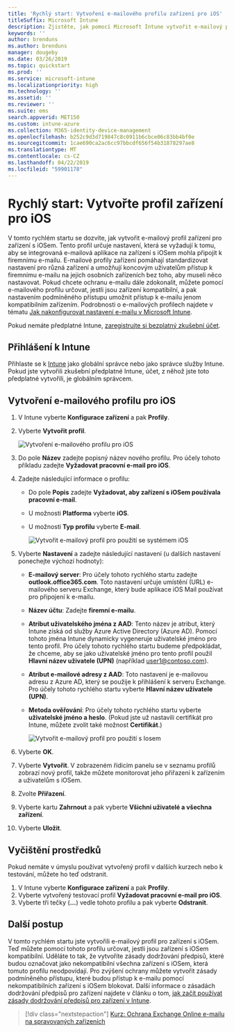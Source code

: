 ```yaml
---
title: 'Rychlý start: Vytvoření e-mailového profilu zařízení pro iOS'
titleSuffix: Microsoft Intune
description: Zjistěte, jak pomocí Microsoft Intune vytvořit e-mailový profil zařízení, aby se zařízení s iOSem mohla bezpečně připojovat k firemnímu e-mailu.
keywords: ''
author: brenduns
ms.author: brenduns
manager: dougeby
ms.date: 03/26/2019
ms.topic: quickstart
ms.prod: ''
ms.service: microsoft-intune
ms.localizationpriority: high
ms.technology: ''
ms.assetid: ''
ms.reviewer: ''
ms.suite: ems
search.appverid: MET150
ms.custom: intune-azure
ms.collection: M365-identity-device-management
ms.openlocfilehash: b252c9d3d719847c8c0911b6cbce06c83bb4bf0e
ms.sourcegitcommit: 1cae690ca2ac6cc97bbcdf656f54b31878297ae8
ms.translationtype: MT
ms.contentlocale: cs-CZ
ms.lasthandoff: 04/22/2019
ms.locfileid: "59901178"
---
```

# <a name="quickstart-create-an-email-device-profile-for-ios"></a>Rychlý start: Vytvořte profil zařízení pro iOS

V tomto rychlém startu se dozvíte, jak vytvořit e-mailový profil zařízení pro zařízení s iOSem. Tento profil určuje nastavení, která se vyžadují k tomu, aby se integrovaná e-mailová aplikace na zařízení s iOSem mohla připojit k firemnímu e-mailu. E-mailové profily zařízení pomáhají standardizovat nastavení pro různá zařízení a umožňují koncovým uživatelům přístup k firemnímu e-mailu na jejich osobních zařízeních bez toho, aby museli něco nastavovat. Pokud chcete ochranu e-mailu dále zdokonalit, můžete pomocí e-mailového profilu určovat, jestli jsou zařízení kompatibilní, a pak nastavením podmíněného přístupu umožnit přístup k e-mailu jenom kompatibilním zařízením. Podrobnosti o e-mailových profilech najdete v tématu [Jak nakonfigurovat nastavení e-mailu v Microsoft Intune](email-settings-configure.md).

Pokud nemáte předplatné Intune, [zaregistrujte si bezplatný zkušební účet](free-trial-sign-up.md).

## <a name="sign-in-to-intune"></a>Přihlášení k Intune

Přihlaste se k [Intune](https://aka.ms/intuneportal) jako globální správce nebo jako správce služby Intune. Pokud jste vytvořili zkušební předplatné Intune, účet, z něhož jste toto předplatné vytvořili, je globálním správcem.

## <a name="create-an-ios-email-profile"></a>Vytvoření e-mailového profilu pro iOS
1. V Intune vyberte **Konfigurace zařízení** a pak **Profily**.
2. Vyberte **Vytvořit profil**.
   
   ![Vytvoření e-mailového profilu pro iOS](media/quickstart-email-profile/ios-create-profile.png)

3. Do pole **Název** zadejte popisný název nového profilu. Pro účely tohoto příkladu zadejte **Vyžadovat pracovní e-mail pro iOS**.
4. Zadejte následující informace o profilu:
   - Do pole **Popis** zadejte **Vyžadovat, aby zařízení s iOSem používala pracovní e-mail**.
   - U možnosti **Platforma** vyberte **iOS**.
   - U možnosti **Typ profilu** vyberte **E-mail**.
    
     ![Vytvořit e-mailový profil pro použití se systémem iOS](media/quickstart-email-profile/ios-email-profile-name.png)

5. Vyberte **Nastavení** a zadejte následující nastavení (u dalších nastavení ponechejte výchozí hodnoty):
   - **E-mailový server**: Pro účely tohoto rychlého startu zadejte **outlook.office365.com**. Toto nastavení určuje umístění (URL) e-mailového serveru Exchange, který bude aplikace iOS Mail používat pro připojení k e-mailu.
   - **Název účtu**: Zadejte **firemní e-mailu**.
   - **Atribut uživatelského jména z AAD**: Tento název je atribut, který Intune získá od služby Azure Active Directory (Azure AD). Pomocí tohoto jména Intune dynamicky vygeneruje uživatelské jméno pro tento profil. Pro účely tohoto rychlého startu budeme předpokládat, že chceme, aby se jako uživatelské jméno pro tento profil použil **Hlavní název uživatele (UPN)** (například user1@contoso.com).
   - **Atribut e-mailové adresy z AAD**: Toto nastavení je e-mailovou adresu z Azure AD, který se použije k přihlášení k serveru Exchange. Pro účely tohoto rychlého startu vyberte **Hlavní název uživatele (UPN)**.
   - **Metoda ověřování**: Pro účely tohoto rychlého startu vyberte **uživatelské jméno a heslo**. (Pokud jste už nastavili certifikát pro Intune, můžete zvolit také možnost **Certifikát**.)
    
     ![Vytvořit e-mailový profil pro použití s Iosem](media/quickstart-email-profile/ios-email-profile.png)

6. Vyberte **OK**.
7. Vyberte **Vytvořit**. V zobrazeném řídicím panelu se v seznamu profilů zobrazí nový profil, takže můžete monitorovat jeho přiřazení k zařízením a uživatelům s iOSem.
8. Zvolte **Přiřazení**.
9. Vyberte kartu **Zahrnout** a pak vyberte **Všichni uživatelé a všechna zařízení**. 
10. Vyberte **Uložit**.

## <a name="clean-up-resources"></a>Vyčištění prostředků
Pokud nemáte v úmyslu používat vytvořený profil v dalších kurzech nebo k testování, můžete ho teď odstranit.
1. V Intune vyberte **Konfigurace zařízení** a pak **Profily**.
2. Vyberte vytvořený testovací profil **Vyžadovat pracovní e-mail pro iOS**.
3. Vyberte tři tečky (**...**) vedle tohoto profilu a pak vyberte **Odstranit**.

## <a name="next-steps"></a>Další postup

V tomto rychlém startu jste vytvořili e-mailový profil pro zařízení s iOSem. Teď můžete pomocí tohoto profilu určovat, jestli jsou zařízení s iOSem kompatibilní. Uděláte to tak, že vytvoříte zásady dodržování předpisů, které budou označovat jako nekompatibilní všechna zařízení s iOSem, která tomuto profilu neodpovídají. Pro zvýšení ochrany můžete vytvořit zásady podmíněného přístupu, které budou přístup k e-mailu pomocí nekompatibilních zařízení s iOSem blokovat. Další informace o zásadách dodržování předpisů pro zařízení najdete v článku o tom, [jak začít používat zásady dodržování předpisů pro zařízení v Intune](device-compliance-get-started.md).

> [!div class="nextstepaction"]
> [Kurz: Ochrana Exchange Online e-mailu na spravovaných zařízeních](tutorial-protect-email-on-enrolled-devices.md)
